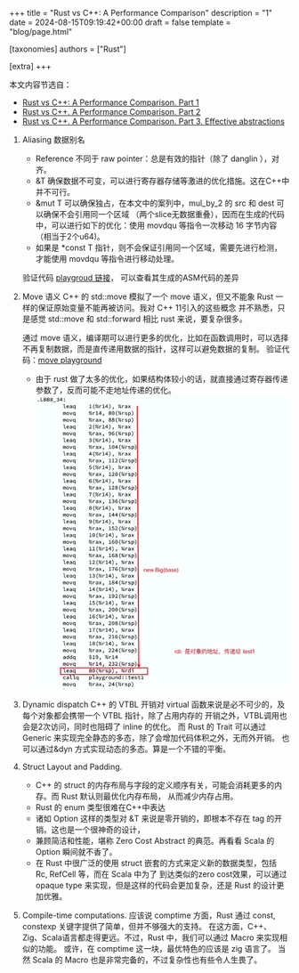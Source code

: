 +++
title = "Rust vs C++: A Performance Comparison"
description = "1"
date = 2024-08-15T09:19:42+00:00
draft = false
template = "blog/page.html"

[taxonomies]
authors = ["Rust"]

[extra]
+++

本文内容节选自：
- [Rust vs C++: A Performance Comparison. Part 1](https://medium.com/rustaceans/c-vs-rust-a-performance-comparison-46d1a669beb1)
- [Rust vs C++. A Performance Comparison. Part 2](https://medium.com/rustaceans/rust-vs-c-a-performance-comparison-part-2-646ceeb1fbd4)
- [Rust vs C++. A Performance Comparison. Part 3. Effective abstractions](https://medium.com/rustaceans/rust-vs-c-a-performance-comparison-part-3-effective-abstractions-e740e8262ce8)

1. Aliasing 数据别名
    - Reference 不同于 raw pointer：总是有效的指针（除了 danglin ），对齐。
    - &T 确保数据不可变，可以进行寄存器存储等激进的优化措施。这在C++中并不可行。
    - &mut T 可以确保独占，在本文中的案列中，mul_by_2 的 src 和 dest 可以确保不会引用同一个区域
      （两个slice无数据重叠），因而在生成的代码中，可以进行如下的优化：使用 movdqu 等指令一次移动 16 字节内容（相当于2个u64)。
    - 如果是 *const T 指针，则不会保证引用同一个区域，需要先进行检测，才能使用 movdqu 等指令进行移动处理。
    
    验证代码 [playgroud 链接](https://play.rust-lang.org/?version=stable&mode=release&edition=2021&gist=412780e50ae0ab4c8c62bf8869808897)，
    可以查看其生成的ASM代码的差异

2. Move 语义
   C++ 的 std::move 模拟了一个 move 语义，但又不能象 Rust 一样的保证原始变量不能再被访问。我对 C++ 11引入的这些概念
   并不熟悉，只是感觉 std::move 和 std::forward 相比 rust 来说，要复杂很多。

   通过 move 语义，编译期可以进行更多的优化，比如在函数调用时，可以选择不再复制数据，而是直传递用数据的指针，这样可以避免数据的复制。
   验证代码：[move playground](https://play.rust-lang.org/?version=stable&mode=release&edition=2021&gist=19b61fbf97f1734cdb6b52801b2ab03c)
   - 由于 rust 做了太多的优化，如果结构体较小的话，就直接通过寄存器传递参数了，反而可能不走地址传递的优化。
     ![截图](rust-c++-1.jpg)

3. Dynamic dispatch
   C++ 的 VTBL 开销对 virtual 函数来说是必不可少的，及每个对象都会携带一个 VTBL 指针，除了占用内存的
   开销之外，VTBL调用也会是2次访问，同时也阻碍了 inline 的优化。
   而 Rust 的 Trait 可以通过 Generic 来实现完全静态的多态，除了会增加代码体积之外，无而外开销。
   也可以通过&dyn 方式实现动态的多态。算是一个不错的平衡。

4. Struct Layout and Padding.
    - C++ 的 struct 的内存布局与字段的定义顺序有关，可能会消耗更多的内存。而 Rust 默认则最优化内存布局，
      从而减少内存占用。
    - Rust 的 enum 类型很难在C++中表达
    - 诸如 Option<T> 这样的类型对 &T 来说是零开销的，即根本不存在 tag 的开销。这也是一个很神奇的设计，
    - 兼顾简洁和性能，堪称 Zero Cost Abstract 的典范。再看看 Scala 的 Option 瞬间就不香了。
    - 在 Rust 中很广泛的使用 struct 嵌套的方式来定义新的数据类型，包括 Rc, RefCell 等，而在 Scala 中为了
      到达类似的zero cost效果，可以通过 opaque type 来实现，但是这样的代码会更加复杂，还是 Rust 的设计更加优雅。

5. Compile-time computations.
   应该说 comptime 方面，Rust 通过 const, constexp 关键字提供了简单，但并不够强大的支持。
   在这方面，C++、Zig、Scala语言都走得更远。不过，Rust 中，我们可以通过 Macro 来实现相似的功能。
   或许，在 comptime 这一块，最优特色的应该是 zig 语言了。
   当然 Scala 的 Macro 也是非常完备的，不过复杂性也有些令人生畏了。